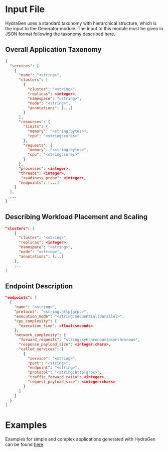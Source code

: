 # Input File

HydraGen uses a standard taxonomy with hierarchical structure, which is the input to the Generator module. The input to this module must be given in JSON format following the taxonomy described here.


## Overall Application Taxonomy

```json
{
  "services": [
    {
      "name": "<string>",
      "clusters": [
        {
          "cluster": "<string>",
          "replicas": <integer>,
          "namespace": "<string>",
          "node": "<string>",
          "annotations": [...]
        }
      ],
      "resources": {
        "limits": {
          "memory": "<string:bytes>",
          "cpu": "<string:cores>"
        },
        "requests": {
          "memory": "<string:bytes>",
          "cpu": "<string:cores>"
        }
      },
      "processes": <integer>,
      "threads": <integer>,
       "readiness_probe": <integer>,
      "endpoints": [...]
    }
  ],
  ...
}
```
## Describing Workload Placement and Scaling

```json
"clusters": [
    {
      "cluster": "<string>",
      "replicas": <integer>,
      "namespace": "<string>",
      "node": "<string>",
      "annotations": [...]
    },
    ...
]
```

## Endpoint Description

```json
"endpoints": [
  {
    "name": "<string>",
    "protocol": "<string:http|grpc>",
    "execution_mode": "<string:sequential|parallel>",
    "cpu_complexity": {
      "execution_time": <float:seconds>
    },
    "network_complexity": {
      "forward_requests": "string:synchronous|asynchronous",
      "response_payload_size": <integer:chars>,
      "called_services": [
        {
          "service": "<string>",
          "port": "<string>",
          "endpoint": "<string>",
          "protocol": "<string:http|grpc>",
          "traffic_forward_ratio": <integer>,
          "request_payload_size": <integer:chars>
        }
      ]
    }
  }
]
```

# Examples

Examples for simple and complex applications generated with HydraGen can be found [here](generator/examples).